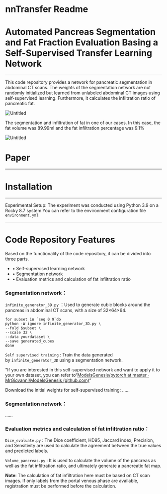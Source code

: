 # nnTransfer Readme

# Automated Pancreas Segmentation and Fat Fraction Evaluation Basing a Self-Supervised Transfer Learning Network

---

This code repository provides a network for pancreatic segmentation in abdominal CT scans. The weights of the segmentation network are not randomly initialized but learned from unlabeled abdominal CT images using self-supervised learning. Furthermore, it calculates the infiltration ratio of pancreatic fat.

![Untitled](nnTransfer%20Readme%2074e3153cae1f42f89f297d602ff20717/Untitled.png)

The segmentation and infiltration of fat in one of our cases. In this case, the fat volume was 89.99ml and the fat infiltration percentage was 9.1%

![Untitled](nnTransfer%20Readme%2074e3153cae1f42f89f297d602ff20717/Untitled%201.png)

# Paper

---

# Installation

---

Experimental Setup: The experiment was conducted using Python 3.9 on a Rocky 8.7 system.You can refer to the environment configuration file `environment.yml`

---

# **Code Repository Features**

Based on the functionality of the code repository, it can be divided into three parts.

- • Self-supervised learning network
- • Segmentation network
- • Evaluation metrics and calculation of fat infiltration ratio

### Segmentation network：

`infinite_generator_3D.py` ：Used to generate cubic blocks around the pancreas in abdominal CT scans, with a size of 32×64×64.

```
for subset in `seq 0 9`do
python -W ignore infinite_generator_3D.py \
--fold $subset \
--scale 32 \
--data yourdataset \
--save generated_cubes
done
```

`Self supervised training` : Train the data generated by `infinite_generator_3D` using a segmentation network.

"If you are interested in this self-supervised network and want to apply it to your own dataset, you can refer to“[ModelsGenesis/pytorch at master · MrGiovanni/ModelsGenesis (github.com)](https://github.com/MrGiovanni/ModelsGenesis/tree/master/pytorch)”

Download the initial weights for self-supervised training: ……

### Segmentation network：

……

### Evaluation metrics and calculation of fat infiltration ratio：

`Dice_evaluate.py` : The Dice coefficient, HD95, Jaccard index, Precision, and Sensitivity are used to calculate the agreement between the true values and predicted labels.

`Volume_pancreas.py` : It is used to calculate the volume of the pancreas as well as the fat infiltration ratio, and ultimately generate a pancreatic fat map. 

**Note**: The calculation of fat infiltration here must be based on CT scan images. If only labels from the portal venous phase are available, registration must be performed before the calculation.